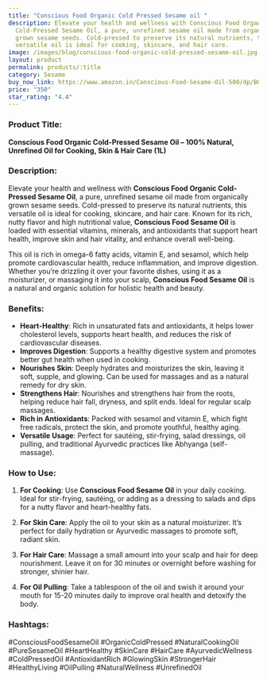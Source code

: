 ```yaml
---
title: "Conscious Food Organic Cold Pressed Sesame oil "
description: Elevate your health and wellness with Conscious Food Organic
  Cold-Pressed Sesame Oil, a pure, unrefined sesame oil made from organically
  grown sesame seeds. Cold-pressed to preserve its natural nutrients, this
  versatile oil is ideal for cooking, skincare, and hair care.
image: /images/blog/conscious-food-organic-cold-pressed-sesame-oil.jpg
layout: product
permalink: products/:title
category: Sesame
buy_now_link: https://www.amazon.in/Conscious-Food-Sesame-Oil-500/dp/B085L5S5PY/ref=sr_1_25?crid=1GVBV0I1R8IFF&tag=m0150-21
price: "350"
star_rating: "4.4"
---
```

### Product Title:
**Conscious Food Organic Cold-Pressed Sesame Oil – 100% Natural, Unrefined Oil for Cooking, Skin & Hair Care (1L)**

### Description:
Elevate your health and wellness with **Conscious Food Organic Cold-Pressed Sesame Oil**, a pure, unrefined sesame oil made from organically grown sesame seeds. Cold-pressed to preserve its natural nutrients, this versatile oil is ideal for cooking, skincare, and hair care. Known for its rich, nutty flavor and high nutritional value, **Conscious Food Sesame Oil** is loaded with essential vitamins, minerals, and antioxidants that support heart health, improve skin and hair vitality, and enhance overall well-being.

This oil is rich in omega-6 fatty acids, vitamin E, and sesamol, which help promote cardiovascular health, reduce inflammation, and improve digestion. Whether you’re drizzling it over your favorite dishes, using it as a moisturizer, or massaging it into your scalp, **Conscious Food Sesame Oil** is a natural and organic solution for holistic health and beauty.

### Benefits:
- **Heart-Healthy**: Rich in unsaturated fats and antioxidants, it helps lower cholesterol levels, supports heart health, and reduces the risk of cardiovascular diseases.
- **Improves Digestion**: Supports a healthy digestive system and promotes better gut health when used in cooking.
- **Nourishes Skin**: Deeply hydrates and moisturizes the skin, leaving it soft, supple, and glowing. Can be used for massages and as a natural remedy for dry skin.
- **Strengthens Hair**: Nourishes and strengthens hair from the roots, helping reduce hair fall, dryness, and split ends. Ideal for regular scalp massages.
- **Rich in Antioxidants**: Packed with sesamol and vitamin E, which fight free radicals, protect the skin, and promote youthful, healthy aging.
- **Versatile Usage**: Perfect for sautéing, stir-frying, salad dressings, oil pulling, and traditional Ayurvedic practices like Abhyanga (self-massage).

### How to Use:
1. **For Cooking**: Use **Conscious Food Sesame Oil** in your daily cooking. Ideal for stir-frying, sautéing, or adding as a dressing to salads and dips for a nutty flavor and heart-healthy fats.
   
2. **For Skin Care**: Apply the oil to your skin as a natural moisturizer. It’s perfect for daily hydration or Ayurvedic massages to promote soft, radiant skin.

3. **For Hair Care**: Massage a small amount into your scalp and hair for deep nourishment. Leave it on for 30 minutes or overnight before washing for stronger, shinier hair.

4. **For Oil Pulling**: Take a tablespoon of the oil and swish it around your mouth for 15-20 minutes daily to improve oral health and detoxify the body.

### Hashtags:
#ConsciousFoodSesameOil #OrganicColdPressed #NaturalCookingOil #PureSesameOil #HeartHealthy #SkinCare #HairCare #AyurvedicWellness #ColdPressedOil #AntioxidantRich #GlowingSkin #StrongerHair #HealthyLiving #OilPulling #NaturalWellness #UnrefinedOil
